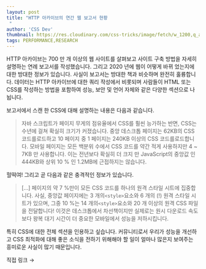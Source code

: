 ```yaml
---
layout: post
title: "HTTP 아카이브의 연간 웹 보고서 현황
 "
author: 'CSS Dev'
thumbnail: https://res.cloudinary.com/css-tricks/image/fetch/w_1200,q_auto,f_auto/https://css-tricks.com/wp-content/uploads/2020/12/web-almanac-2020-report.png
tags: PERFORMANCE,RESEARCH
---
```



HTTP 아카이브는 700 만 개 이상의 웹 사이트를 살펴보고 사이트 구축 방법을 자세히 설명하는 연례 보고서를 작성했습니다.
 그리고 2020 년에 웹이 어떻게 바뀌 었는지에 대한 방대한 정보가 있습니다. 사실이 보고서는 방대한 책과 비슷하며 완전히 훌륭합니다.
 데이터는 HTTP 아카이브에 대한 쿼리 작성에서 비롯되며 사람들이 HTML 또는 CSS를 작성하는 방법을 포함하여 성능, 보안 및 언어 자체와 같은 다양한 섹션으로 나뉩니다.
 

보고서에서 스캔 한 CSS에 대해 설명하는 내용은 다음과 같습니다.
 

> 자바 스크립트가 페이지 무게의 점유율에서 CSS를 훨씬 능가하는 반면, CSS는 수년에 걸쳐 확실히 크기가 커졌습니다. 중앙 데스크톱 페이지는 62KB의 CSS 코드를로드하고 10 페이지 중 1 페이지는 240KB 이상의 CSS 코드를로드합니다.
 모바일 페이지는 모든 백분위 수에서 CSS 코드를 약간 적게 사용하지만 4 ~ 7KB 만 사용합니다.
 이는 전년보다 확실히 더 크지 만 JavaScript의 중앙값 인 444KB와 상위 10 % 인 1.2MB에 근접하지는 않습니다.
 

헐떡여!
 그리고 곧 다음과 같은 충격적인 정보가 있습니다.
 

> […] 페이지의 약 7 %만이 모든 CSS 코드를 하나의 원격 스타일 시트에 집중합니다.
 사실, 중앙값 페이지에는 3 개의`<style>`요소와 6 개의 (!) 원격 스타일 시트가 있으며, 그중 10 %는 14 개의`<style>`요소와 20 개 이상의 원격 CSS 파일을 전달합니다!
 이것은 데스크톱에서 차선책이지만 실제로는 원시 다운로드 속도보다 왕복 대기 시간이 더 중요한 모바일에서 성능을 저하시킵니다.
 

특히 CSS에 대한 전체 섹션을 인용하고 싶습니다. 커뮤니티로서 우리가 성능을 개선하고 CSS 최적화에 대해 좋은 소식을 전하기 위해해야 할 일이 얼마나 많은지 보여주는 흥미로운 사실이 많기 때문입니다.
 

직접 링크 →
 